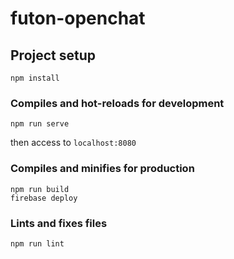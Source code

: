 # futon-openchat

## Project setup
```
npm install
```

### Compiles and hot-reloads for development
```
npm run serve
```
then access to `localhost:8080`

### Compiles and minifies for production
```
npm run build
firebase deploy
```

### Lints and fixes files
```
npm run lint
```
